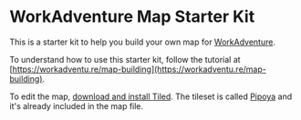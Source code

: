 # WorkAdventure Map Starter Kit

This is a starter kit to help you build your own map for [WorkAdventure](https://workadventu.re).

To understand how to use this starter kit, follow the tutorial at [https://workadventu.re/map-building](https://workadventu.re/map-building).

To edit the map, [download and install Tiled](https://thorbjorn.itch.io/tiled). The tileset is called [Pipoya](https://pipoya.itch.io/pipoya-rpg-tileset-32x32) and it's already included in the map file.
